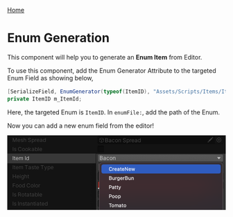 [Home](../readme.md)

# Enum Generation

This component will help you to generate an **Enum Item** from Editor.

To use this component, add the Enum Generator Attribute to the targeted Enum Field as showing below,
```csharp
[SerializeField, EnumGenerator(typeof(ItemID), "Assets/Scripts/Items/ItemID.cs")]
private ItemID m_ItemId;
```

Here, the targeted Enum is `ItemID`. In `enumFile:`, add the path of the Enum.

Now you can add a new enum field from the editor!

![](../UI/.img/8.png)



